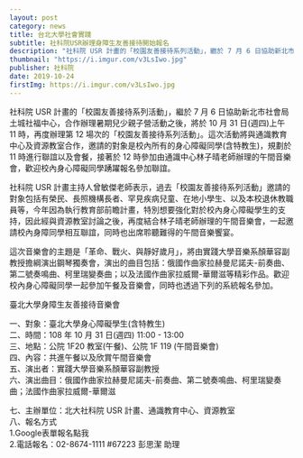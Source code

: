 ```yaml
---
layout: post
category: news
title: 台北大學社會實踐
subtitle: 社科院USR辦理身障生友善接待開始報名
description: "社科院 USR 計畫的「校園友善接待系列活動」，繼於 7 月 6 日協助新北市社會局土城社福中心，合作辦理暑期兒少親子營活動之後，將於 10 月 31 日(週四)上午 11 時，再度辦理第 12 場次的「校園友善接待系列活動」。這次活動將與通識教育中心及資源教室合作，邀請的對象是校內所有的身心障礙同學(含特教生)，規劃於 11 時進行聯誼以及會餐，接著於 12 時參加由通識中心林子晴老師辦理的午間音樂會，歡迎校內身心障礙同學踴躍報名參加聯誼。"
thumbnail: "https://i.imgur.com/v3LsIwo.jpg"
publisher: 社科院
date: 2019-10-24
firstImg: https://i.imgur.com/v3LsIwo.jpg
---
```

社科院 USR 計畫的「校園友善接待系列活動」，繼於 7 月 6 日協助新北市社會局土城社福中心，合作辦理暑期兒少親子營活動之後，將於 10 月 31 日(週四)上午 11 時，再度辦理第 12 場次的「校園友善接待系列活動」。這次活動將與通識教育中心及資源教室合作，邀請的對象是校內所有的身心障礙同學(含特教生)，規劃於 11 時進行聯誼以及會餐，接著於 12 時參加由通識中心林子晴老師辦理的午間音樂會，歡迎校內身心障礙同學踴躍報名參加聯誼。

社科院 USR 計畫主持人曾敏傑老師表示，過去「校園友善接待系列活動」邀請的對象包括有榮民、長照機構長者、罕見疾病兒童、在地小學生、以及本校退休教職員等，今年因為執行教育部前瞻計畫，特別想要強化對於校內身心障礙學生的支持，因此經與資源教室討論之後，再度結合林子晴老師辦理的午間音樂會，一起邀請校內身障同學相互聯誼，同時也出席聆聽難得的午間音樂饗宴。

這次音樂會的主題是「革命、戰火、與靜好歲月」，將由實踐大學音樂系顏華容副教授擔綱演出鋼琴獨奏會，演出的曲目包括：俄國作曲家拉赫曼尼諾夫-前奏曲、第二號奏鳴曲、柯里瑞變奏曲；以及法國作曲家拉威爾-華爾滋等精彩作品。歡迎校內身心障礙同學一起參加午餐及音樂會，同時也透過下列的系統報名參加。

臺北大學身障生友善接待音樂會<br>

一、對象：臺北大學身心障礙學生(含特教生)<br>
二、時間：108 年 10 月 31 日(週四) 11:00 - 13:00<br>
三、地點：公院 1F20 教室(午餐)、公院 1F 119 (午間音樂會)<br>
四、內容：共進午餐以及欣賞午間音樂會<br>
五、演出者：實踐大學音樂系顏華容副教授<br>
六、演出曲目：俄國作曲家拉赫曼尼諾夫-前奏曲、第二號奏鳴曲、柯里瑞變奏曲；法國作曲家拉威爾-華爾滋<br>

七、主辦單位：北大社科院 USR 計畫、通識教育中心、資源教室<br>
八、報名方式<br>
1.Google表單報名<a herf = "https://docs.google.com/forms/d/e/1FAIpQLSfb1nWpczZZ1dNZRJYN1tUeyd_eZK0ozSL2xmQVRaiY4OhsSg/viewform">點我</a><br>
2.電話報名：02-8674-1111 #67223 彭思潔 助理
